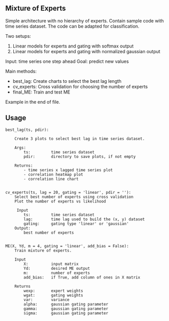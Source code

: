 ## Mixture of Experts   
Simple architecture with no hierarchy of experts. Contain sample code with time series dataset. The code can be adapted for classification.

Two setups:
1. Linear models for experts and gating with softmax output
1. Linear models for experts and gating with normalized gaussian output

Input: time series one step ahead
Goal:  predict new values

Main methods:
- best_lag:        Create charts to select the best lag length
- cv_experts:      Cross validation for choosing the number of experts
- final_ME:        Train and test ME

Example in the end of file.

## Usage
```
best_lag(ts, pdir):

    Create 3 plots to select best lag in time series dataset.
    
    Args:
        ts:         time series dataset
        pdir:       directory to save plots, if not empty

    Returns:
        - time series x lagged time series plot
        - correlation heatmap plot
        - correlation line chart


cv_experts(ts, lag = 20, gating = 'linear', pdir = ''):
    Select best number of experts using cross validation
    Plot the number of experts vs likelihood

     Input
        ts:         time series dataset
        lag:        time lag used to build the (x, y) dataset
        gating:     gating type 'linear' or 'gaussian'
    Output:
        best number of experts


ME(X, Yd, m = 4, gating = 'linear', add_bias = False):
    Train mixture of experts.
    
    Input
        X:          input matrix
        Yd:         desired ME output
        m:          number of experts
        add_bias:   if True, add column of ones in X matrix

    Returns
        wexp:       expert weights
        wgat:       gating weights
        var:        variance 
        alpha:      gaussian gating parameter
        gamma:      gaussian gating parameter
        sigma:      gaussian gating parameter
        
```
